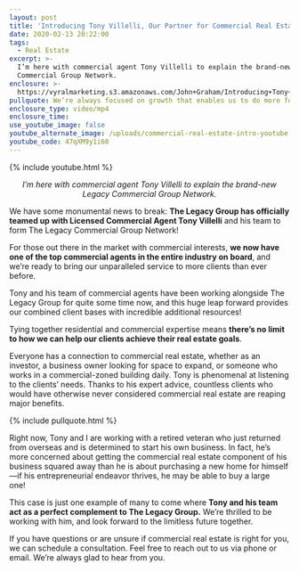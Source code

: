 ```yaml
---
layout: post
title: 'Introducing Tony Villelli, Our Partner for Commercial Real Estate'
date: 2020-02-13 20:22:00
tags:
  - Real Estate
excerpt: >-
  I’m here with commercial agent Tony Villelli to explain the brand-new Legacy
  Commercial Group Network.
enclosure: >-
  https://vyralmarketing.s3.amazonaws.com/John+Graham/Introducing+Tony+Villelli%2C+Our+Partner+for+Commercial+Real+Estate.mp4
pullquote: We’re always focused on growth that enables us to do more for our clients.
enclosure_type: video/mp4
enclosure_time:
use_youtube_image: false
youtube_alternate_image: /uploads/commercial-real-estate-intro-youtube.jpg
youtube_code: 47qXM9y1i60
---
```


{% include youtube.html %}

<p style="text-align: center;"><em>I’m here with commercial agent Tony Villelli to explain the brand-new Legacy Commercial Group Network.</em></p>

We have some monumental news to break: **The Legacy Group has officially teamed up with Licensed Commercial Agent Tony Villelli** and his team to form The Legacy Commercial Group Network\!&nbsp;

For those out there in the market with commercial interests, **we now have one of the top commercial agents in the entire industry on board**, and we’re ready to bring our unparalleled service to more clients than ever before.&nbsp;

Tony and his team of commercial agents have been working alongside The Legacy Group for quite some time now, and this huge leap forward provides our combined client bases with incredible additional resources\!&nbsp;

Tying together residential and commercial expertise means **there’s no limit to how we can help our clients achieve their real estate goals**.&nbsp;

Everyone has a connection to commercial real estate, whether as an investor, a business owner looking for space to expand, or someone who works in a commercial-zoned building daily. Tony is phenomenal at listening to the clients’ needs. Thanks to his expert advice, countless clients who would have otherwise never considered commercial real estate are reaping major benefits.

{% include pullquote.html %}

Right now, Tony and I are working with a retired veteran who just returned from overseas and is determined to start his own business. In fact, he’s more concerned about getting the commercial real estate component of his business squared away than he is about purchasing a new home for himself—if his entrepreneurial endeavor thrives, he may be able to buy a large one\!&nbsp;

This case is just one example of many to come where **Tony and his team act as a perfect complement to The Legacy Group.** We’re thrilled to be working with him, and look forward to the limitless future together.&nbsp;&nbsp;

If you have questions or are unsure if commercial real estate is right for you, we can schedule a consultation. Feel free to reach out to us via phone or email. We’re always glad to hear from you.